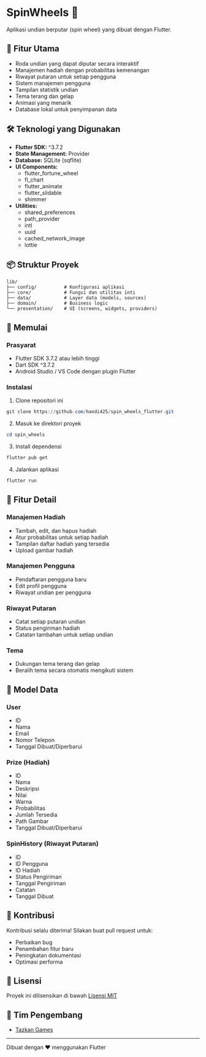 # SpinWheels 🎡

Aplikasi undian berputar (spin wheel) yang dibuat dengan Flutter.

## 📱 Fitur Utama

- Roda undian yang dapat diputar secara interaktif
- Manajemen hadiah dengan probabilitas kemenangan
- Riwayat putaran untuk setiap pengguna
- Sistem manajemen pengguna
- Tampilan statistik undian
- Tema terang dan gelap
- Animasi yang menarik
- Database lokal untuk penyimpanan data

## 🛠️ Teknologi yang Digunakan

- **Flutter SDK:** ^3.7.2
- **State Management:** Provider
- **Database:** SQLite (sqflite)
- **UI Components:**
  - flutter_fortune_wheel
  - fl_chart
  - flutter_animate
  - flutter_slidable
  - shimmer
- **Utilities:**
  - shared_preferences
  - path_provider
  - intl
  - uuid
  - cached_network_image
  - lottie

## 📦 Struktur Proyek

```
lib/
├── config/          # Konfigurasi aplikasi
├── core/            # Fungsi dan utilitas inti
├── data/            # Layer data (models, sources)
├── domain/          # Business logic
└── presentation/    # UI (screens, widgets, providers)
```

## 🚀 Memulai

### Prasyarat

- Flutter SDK 3.7.2 atau lebih tinggi
- Dart SDK ^3.7.2
- Android Studio / VS Code dengan plugin Flutter

### Instalasi

1. Clone repositori ini
```powershell
git clone https://github.com/handi425/spin_wheels_flutter.git
```

2. Masuk ke direktori proyek
```powershell
cd spin_wheels
```

3. Install dependensi
```powershell
flutter pub get
```

4. Jalankan aplikasi
```powershell
flutter run
```

## 📱 Fitur Detail

### Manajemen Hadiah
- Tambah, edit, dan hapus hadiah
- Atur probabilitas untuk setiap hadiah
- Tampilan daftar hadiah yang tersedia
- Upload gambar hadiah

### Manajemen Pengguna
- Pendaftaran pengguna baru
- Edit profil pengguna
- Riwayat undian per pengguna

### Riwayat Putaran
- Catat setiap putaran undian
- Status pengiriman hadiah
- Catatan tambahan untuk setiap undian

### Tema
- Dukungan tema terang dan gelap
- Beralih tema secara otomatis mengikuti sistem

## 📄 Model Data

### User
- ID
- Nama
- Email
- Nomor Telepon
- Tanggal Dibuat/Diperbarui

### Prize (Hadiah)
- ID
- Nama
- Deskripsi
- Nilai
- Warna
- Probabilitas
- Jumlah Tersedia
- Path Gambar
- Tanggal Dibuat/Diperbarui

### SpinHistory (Riwayat Putaran)
- ID
- ID Pengguna
- ID Hadiah
- Status Pengiriman
- Tanggal Pengiriman
- Catatan
- Tanggal Dibuat

## 🤝 Kontribusi

Kontribusi selalu diterima! Silakan buat pull request untuk:
- Perbaikan bug
- Penambahan fitur baru
- Peningkatan dokumentasi
- Optimasi performa

## 📝 Lisensi

Proyek ini dilisensikan di bawah [Lisensi MIT](LICENSE)

## 👥 Tim Pengembang

- [Tazkan Games](https://tazkan.com/)

---

Dibuat dengan ❤️ menggunakan Flutter